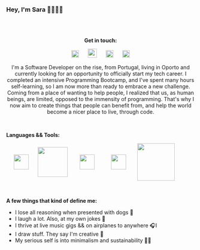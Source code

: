 ### Hey, I'm Sara 🤟🏼🤟🏼

<br></br>
<p align="center"><b><strong>Get in touch</strong>:</b></p>

[<p align="center"><img width="20px" src="https://raw.githubusercontent.com/MartinHeinz/MartinHeinz/master/linkedin-3-16.png" hspace="10"/>](https://www.linkedin.com/in/sarascorreia/)
[<img width="24px" src="https://design-style-guide.freecodecamp.org/downloads/fcc_secondary_small.svg" hspace="10">](https://www.freecodecamp.org/saracorreia/)
[<img width="20px" src="https://cdn.jsdelivr.net/npm/simple-icons@v3/icons/gmail.svg" hspace="10">](mailto:saracorreia.sc07@gmail.com)
[<img width="20px" src="https://cdn.jsdelivr.net/npm/simple-icons@v3/icons/instagram.svg" hspace="10"></p>](https://www.instagram.com/saracorreia._/)

<p align="center">I'm a Software Developer on the rise, from Portugal, living in Oporto and currently looking for an opportunity to officially start my tech career. I completed an intensive Programming Bootcamp, and I've spent many hours self-learning, so I am now more than ready to embrace a new challenge. 
Coming from a place of wanting to help people, I realized that us, as human beings, are limited, opposed to the immensity of programming. That's why I now aim to create things that people can benefit from, and help the world become a nicer place to live, through code.
</p>
<br>

<p><strong>Languages && Tools:</strong></p>
<p>
  <img width="40px" align="center" src="https://cdn.icon-icons.com/icons2/2108/PNG/512/javascript_icon_130900.png" hspace="20"/>
  <img width="80px" align="center" src="https://upload.wikimedia.org/wikipedia/commons/a/a7/React-icon.svg" hspace="0" />
  <img width="40px" align="center" src="https://cdn1.iconfinder.com/data/icons/system-black-octagons/512/java-512.png" hspace="28"/>
  <img width="40px" align="center" src="https://icon-library.com/images/mysql-icon/mysql-icon-18.jpg" hspace="12"/>
  <img width="100px" align="center" src="https://download.logo.wine/logo/Spring_Framework/Spring_Framework-Logo.wine.png" hspace="14"/>
</p>
<br>

<p><strong>A few things that kind of define me:</strong></p>

- I lose all reasoning when presented with dogs 🐶 
- I laugh a lot. Also, at my own jokes 🤗
- I thrive at live music gigs && on airplanes to anywhere 🎧I
- I draw stuff. They say I'm creative 🎨
- My serious self is into minimalism and sustainability 🙏🏼
<br>








